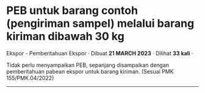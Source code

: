PEB untuk barang contoh (pengiriman sampel) melalui barang kiriman dibawah 30 kg
================================================================================

Ekspor - Pemberitahuan Ekspor · Dibuat **21 MARCH 2023** · Dilihat **33 kali** ·

Tidak perlu menyampaikan PEB, sepanjang disampaikan dengan pemberitahuan pabean ekspor untuk barang kiriman. (Sesuai PMK 155/PMK.04/2022)  

  
  
  

* * *